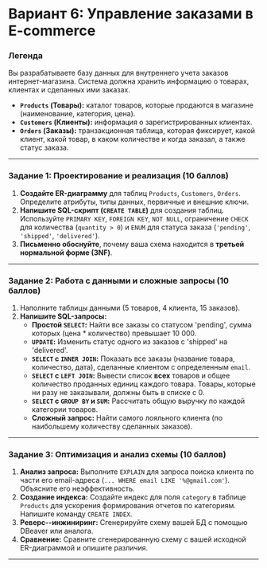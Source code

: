 # Вариант 6: Управление заказами в E-commerce

### Легенда
Вы разрабатываете базу данных для внутреннего учета заказов интернет-магазина. Система должна хранить информацию о товарах, клиентах и сделанных ими заказах.

*   **`Products` (Товары):** каталог товаров, которые продаются в магазине (наименование, категория, цена).
*   **`Customers` (Клиенты):** информация о зарегистрированных клиентах.
*   **`Orders` (Заказы):** транзакционная таблица, которая фиксирует, какой клиент, какой товар, в каком количестве и когда заказал, а также статус заказа.

---
### Задание 1: Проектирование и реализация (10 баллов)
1.  **Создайте ER-диаграмму** для таблиц `Products`, `Customers`, `Orders`. Определите атрибуты, типы данных, первичные и внешние ключи.
2.  **Напишите SQL-скрипт (`CREATE TABLE`)** для создания таблиц. Используйте `PRIMARY KEY`, `FOREIGN KEY`, `NOT NULL`, ограничение `CHECK` для количества (`quantity > 0`) и `ENUM` для статуса заказа (`'pending'`, `'shipped'`, `'delivered'`).
3.  **Письменно обоснуйте**, почему ваша схема находится в **третьей нормальной форме (3NF)**.

---
### Задание 2: Работа с данными и сложные запросы (10 баллов)
1.  Наполните таблицы данными (5 товаров, 4 клиента, 15 заказов).
2.  **Напишите SQL-запросы:**
    *   **Простой `SELECT`:** Найти все заказы со статусом 'pending', сумма которых (цена \* количество) превышает 10 000.
    *   **`UPDATE`:** Изменить статус одного из заказов с 'shipped' на 'delivered'.
    *   **`SELECT` с `INNER JOIN`:** Показать все заказы (название товара, количество, дата), сделанные клиентом с определенным `email`.
    *   **`SELECT` с `LEFT JOIN`:** Вывести список **всех** товаров и общее количество проданных единиц каждого товара. Товары, которые ни разу не заказывали, должны быть в списке с 0.
    *   **`SELECT` с `GROUP BY` и `SUM`:** Рассчитать общую выручку по каждой категории товаров.
    *   **Сложный запрос:** Найти самого лояльного клиента (по наибольшему количеству сделанных заказов).

---
### Задание 3: Оптимизация и анализ схемы (10 баллов)
1.  **Анализ запроса:** Выполните `EXPLAIN` для запроса поиска клиента по части его email-адреса (`... WHERE email LIKE '%@gmail.com'`). Объясните его неэффективность.
2.  **Создание индекса:** Создайте индекс для поля `category` в таблице `Products` для ускорения формирования отчетов по категориям. Напишите команду `CREATE INDEX`.
3.  **Реверс--инжиниринг:** Сгенерируйте схему вашей БД с помощью DBeaver или аналога.
4.  **Сравнение:** Сравните сгенерированную схему с вашей исходной ER-диаграммой и опишите различия.

***

